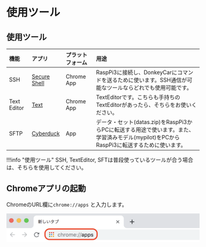 # 使用ツール　

## 使用ツール

|機能|アプリ|プラットフォーム|用途|
|:--|:--|:--|:--|
|SSH|[Secure Shell](https://chrome.google.com/webstore/detail/secure-shell-app/pnhechapfaindjhompbnflcldabbghjo?hl=ja)|Chrome App|RaspPi3に接続し、DonkeyCarにコマンドを送るために使います。SSH通信が可能なツールならどれでも使用可能です。|
|Text Editor|[Text](https://chrome.google.com/webstore/detail/text/mmfbcljfglbokpmkimbfghdkjmjhdgbg)|Chrome App|TextEditorです。こちらも手持ちのTextEditorがあったら、そちらをお使いください。|
|SFTP|[Cyberduck](https://cyberduck.io/)|App|データ・セット(datas.zip)をRaspPi3からPCに転送する用途で使います。また、学習済みモデル(mypilot)をPCからRaspPi3に転送するために使います。|

!!!info "使用ツール"
	SSH, TextEditor, SFTは普段使っているツールが合う場合は、そちらを使用してください。


## Chromeアプリの起動

ChromeのURL欄に`chrome://apps` と入力します。

![](./img/chrome001.png)